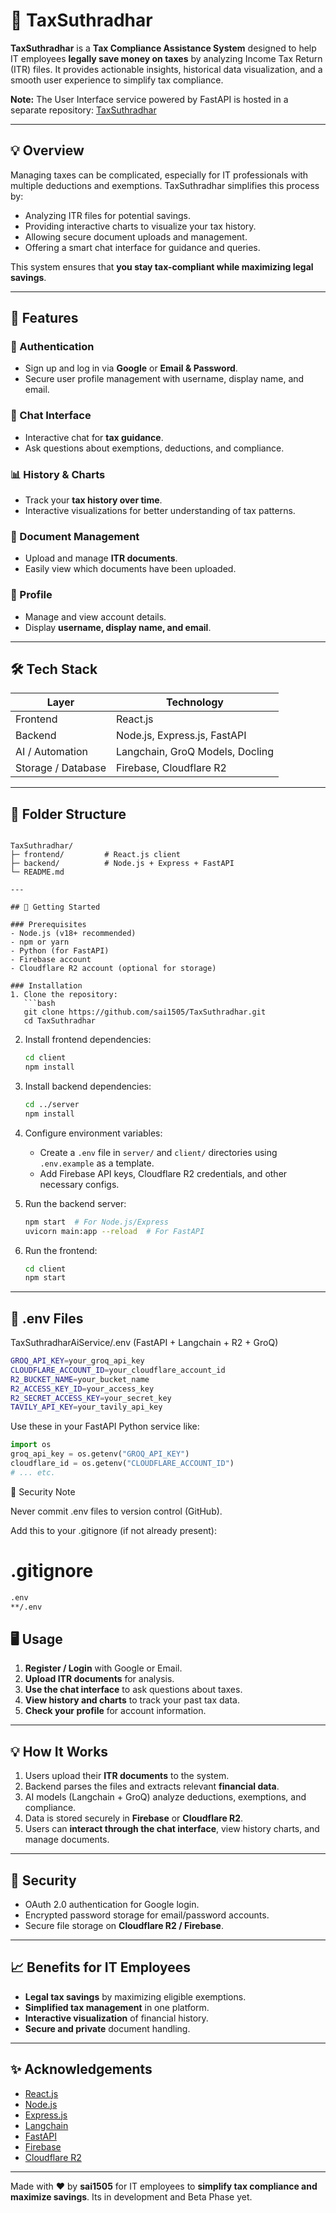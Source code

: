# 🧾 TaxSuthradhar

**TaxSuthradhar** is a **Tax Compliance Assistance System** designed to help IT employees **legally save money on taxes** by analyzing Income Tax Return (ITR) files. It provides actionable insights, historical data visualization, and a smooth user experience to simplify tax compliance.

**Note:** The User Interface service powered by FastAPI is hosted in a separate repository: [TaxSuthradhar](https://github.com/sai1505/TaxSuthradhar)

---

## 💡 Overview

Managing taxes can be complicated, especially for IT professionals with multiple deductions and exemptions. TaxSuthradhar simplifies this process by:  

- Analyzing ITR files for potential savings.  
- Providing interactive charts to visualize your tax history.  
- Allowing secure document uploads and management.  
- Offering a smart chat interface for guidance and queries.  

This system ensures that **you stay tax-compliant while maximizing legal savings**.

---

## 🌟 Features

### 🔐 Authentication
- Sign up and log in via **Google** or **Email & Password**.  
- Secure user profile management with username, display name, and email.

### 💬 Chat Interface
- Interactive chat for **tax guidance**.  
- Ask questions about exemptions, deductions, and compliance.

### 📊 History & Charts
- Track your **tax history over time**.  
- Interactive visualizations for better understanding of tax patterns.

### 📂 Document Management
- Upload and manage **ITR documents**.  
- Easily view which documents have been uploaded.  

### 👤 Profile
- Manage and view account details.  
- Display **username, display name, and email**.

---

## 🛠️ Tech Stack

| Layer | Technology |
|-------|------------|
| Frontend | React.js |
| Backend | Node.js, Express.js, FastAPI |
| AI / Automation | Langchain, GroQ Models, Docling |
| Storage / Database | Firebase, Cloudflare R2 |

---

## 📁 Folder Structure

```

TaxSuthradhar/
├─ frontend/         # React.js client
├─ backend/          # Node.js + Express + FastAPI
└─ README.md

---

## 🚀 Getting Started

### Prerequisites
- Node.js (v18+ recommended)  
- npm or yarn  
- Python (for FastAPI)  
- Firebase account  
- Cloudflare R2 account (optional for storage)  

### Installation
1. Clone the repository:
   ```bash
   git clone https://github.com/sai1505/TaxSuthradhar.git
   cd TaxSuthradhar
````

2. Install frontend dependencies:

   ```bash
   cd client
   npm install
   ```

3. Install backend dependencies:

   ```bash
   cd ../server
   npm install
   ```

4. Configure environment variables:

   * Create a `.env` file in `server/` and `client/` directories using `.env.example` as a template.
   * Add Firebase API keys, Cloudflare R2 credentials, and other necessary configs.

5. Run the backend server:

   ```bash
   npm start  # For Node.js/Express
   uvicorn main:app --reload  # For FastAPI
   ```

6. Run the frontend:

   ```bash
   cd client
   npm start
   ```

---
## 📁 .env Files
TaxSuthradharAiService/.env (FastAPI + Langchain + R2 + GroQ)
```bash
GROQ_API_KEY=your_groq_api_key
CLOUDFLARE_ACCOUNT_ID=your_cloudflare_account_id
R2_BUCKET_NAME=your_bucket_name
R2_ACCESS_KEY_ID=your_access_key
R2_SECRET_ACCESS_KEY=your_secret_key
TAVILY_API_KEY=your_tavily_api_key
```
Use these in your FastAPI Python service like:

```python
import os
groq_api_key = os.getenv("GROQ_API_KEY")
cloudflare_id = os.getenv("CLOUDFLARE_ACCOUNT_ID")
# ... etc.
```

🔐 Security Note

Never commit .env files to version control (GitHub).

Add this to your .gitignore (if not already present):

# .gitignore
```bash
.env
**/.env
```

## 🖥️ Usage

1. **Register / Login** with Google or Email.
2. **Upload ITR documents** for analysis.
3. **Use the chat interface** to ask questions about taxes.
4. **View history and charts** to track your past tax data.
5. **Check your profile** for account information.

---

## 💡 How It Works

1. Users upload their **ITR documents** to the system.
2. Backend parses the files and extracts relevant **financial data**.
3. AI models (Langchain + GroQ) analyze deductions, exemptions, and compliance.
4. Data is stored securely in **Firebase** or **Cloudflare R2**.
5. Users can **interact through the chat interface**, view history charts, and manage documents.

---

## 🔐 Security

* OAuth 2.0 authentication for Google login.
* Encrypted password storage for email/password accounts.
* Secure file storage on **Cloudflare R2 / Firebase**.

---

## 📈 Benefits for IT Employees

* **Legal tax savings** by maximizing eligible exemptions.
* **Simplified tax management** in one platform.
* **Interactive visualization** of financial history.
* **Secure and private** document handling.

---

## ✨ Acknowledgements

* [React.js](https://reactjs.org/)
* [Node.js](https://nodejs.org/)
* [Express.js](https://expressjs.com/)
* [Langchain](https://www.langchain.com/)
* [FastAPI](https://fastapi.tiangolo.com/)
* [Firebase](https://firebase.google.com/)
* [Cloudflare R2](https://developers.cloudflare.com/r2/)

---

Made with ❤️ by **sai1505** for IT employees to **simplify tax compliance and maximize savings**.
Its in development and Beta Phase yet.
